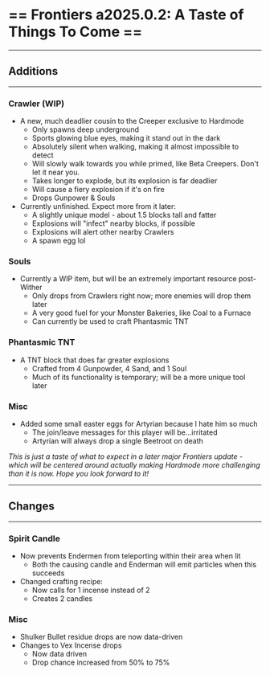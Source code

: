 # == Frontiers a2025.0.2: A Taste of Things To Come ==

--------------------------
## Additions

--------------------------
### Crawler (WIP)
- A new, much deadlier cousin to the Creeper exclusive to Hardmode
  - Only spawns deep underground
  - Sports glowing blue eyes, making it stand out in the dark
  - Absolutely silent when walking, making it almost impossible to detect
  - Will slowly walk towards you while primed, like Beta Creepers. Don't let it near you.
  - Takes longer to explode, but its explosion is far deadlier
  - Will cause a fiery explosion if it's on fire
  - Drops Gunpower & Souls
- Currently unfinished. Expect more from it later:
  - A slightly unique model - about 1.5 blocks tall and fatter
  - Explosions will "infect" nearby blocks, if possible
  - Explosions will alert other nearby Crawlers
  - A spawn egg lol
### Souls
- Currently a WIP item, but will be an extremely important resource post-Wither
  - Only drops from Crawlers right now; more enemies will drop them later
  - A very good fuel for your Monster Bakeries, like Coal to a Furnace
  - Can currently be used to craft Phantasmic TNT
### Phantasmic TNT
- A TNT block that does far greater explosions
  - Crafted from 4 Gunpowder, 4 Sand, and 1 Soul
  - Much of its functionality is temporary; will be a more unique tool later
### Misc
- Added some small easter eggs for Artyrian because I hate him so much
  - The join/leave messages for this player will be...irritated
  - Artyrian will always drop a single Beetroot on death

_This is just a taste of what to expect in a later major Frontiers update - which will be centered around actually making Hardmode more challenging than it is now. Hope you look forward to it!_

--------------------------
## Changes

--------------------------
### Spirit Candle
- Now prevents Endermen from teleporting within their area when lit
  - Both the causing candle and Enderman will emit particles when this succeeds
- Changed crafting recipe:
  - Now calls for 1 incense instead of 2
  - Creates 2 candles
### Misc
  - Shulker Bullet residue drops are now data-driven
  - Changes to Vex Incense drops
    - Now data driven
    - Drop chance increased from 50% to 75%
